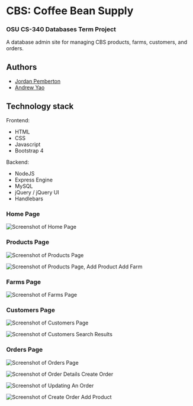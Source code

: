 # CBS: Coffee Bean Supply

### OSU CS-340 Databases Term Project

A database admin site for managing CBS products, farms, customers, and orders.

## Authors
* [Jordan Pemberton](https://github.com/jordanpemberton)
* [Andrew Yao](https://github.com/andrew-yao)


## Technology stack

Frontend:
* HTML 
* CSS
* Javascript
* Bootstrap 4

Backend:
* NodeJS
* Express Engine
* MySQL
* jQuery / jQuery UI
* Handlebars

### Home Page

![Screenshot of Home Page](https://github.com/jordanpemberton/cbs_coffee/blob/master/cbs_documentation/CBSHomePage.jpg)

### Products Page

![Screenshot of Products Page](https://github.com/jordanpemberton/cbs_coffee/blob/master/cbs_documentation/Products.png)

![Screenshot of Products Page, Add Product Add Farm](https://github.com/jordanpemberton/cbs_coffee/blob/master/cbs_documentation/AddProductAddFarm.png)

### Farms Page

![Screenshot of Farms Page](https://github.com/jordanpemberton/cbs_coffee/blob/master/cbs_documentation/Farms.png)

### Customers Page

<!-- ![Screenshot of Customers Page](https://github.com/jordanpemberton/cbs_coffee/blob/master/cbs_documentation/Customers.png) -->

![Screenshot of Customers Page](https://github.com/jordanpemberton/cbs_coffee/blob/master/cbs_documentation/CustomersSearch.png)

![Screenshot of Customers Search Results](https://github.com/jordanpemberton/cbs_coffee/blob/master/cbs_documentation/SearchCustomersResults.png)

### Orders Page

![Screenshot of Orders Page](https://github.com/jordanpemberton/cbs_coffee/blob/master/cbs_documentation/Orders.png)

![Screenshot of Order Details Create Order](https://github.com/jordanpemberton/cbs_coffee/blob/master/cbs_documentation/OrderDetailsCreateOrder.png)

![Screenshot of Updating An Order](https://github.com/jordanpemberton/cbs_coffee/blob/master/cbs_documentation/UpdateOrder.png)

![Screenshot of Create Order Add Product](https://github.com/jordanpemberton/cbs_coffee/blob/master/cbs_documentation/CreateOrderAddProduct.png)

